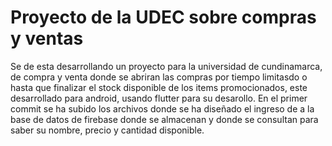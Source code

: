 # Proyecto de la UDEC sobre compras y ventas 

Se de esta desarrollando un proyecto para la universidad de cundinamarca, de compra y venta donde se abriran las compras por tiempo limitasdo o hasta que finalizar el stock disponible de los items promocionados, este desarrollado para android, usando flutter para su desarollo. 
En el primer commit se ha subido los archivos donde se ha diseñado el ingreso de a la base de datos de firebase donde se almacenan y donde se consultan para saber su nombre, precio y cantidad disponible.
